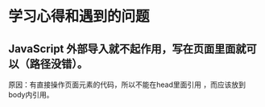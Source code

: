 # 学习心得和遇到的问题

## JavaScript 外部导入就不起作用，写在页面里面就可以（路径没错）。

原因：有直接操作页面元素的代码，所以不能在head里面引用 ，而应该放到body内引用。